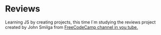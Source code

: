 # Reviews
 
 Learning JS by creating projects, this time I´m studying the reviews project created by John Smilga from <a href="https://www.youtube.com/watch?v=3PHXvlpOkf4&t=675s">FreeCodeCamp channel in you tube.</a>